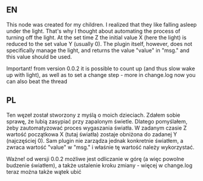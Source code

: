 EN
-----
This node was created for my children.
I realized that they like falling asleep under the light. That's why I thought about automating the process of turning off the light. At the set time Z the initial value X (here the light) is reduced to the set value Y (usually 0).
The plugin itself, however, does not specifically manage the light, and returns the value "value" in "msg." and this value should be used.

Important! from version 0.0.2 it is possible to count up (and thus slow wake up with light), as well as to set a change step - more in change.log
now you can also beat the thread

PL
-----
Ten węzeł został stworzony z myślą o moich dzieciach.
Zdałem sobie sprawę, że lubią zasypiać przy zapalonym świetle. Dlatego pomyślałem, żeby zautomatyzować proces wygaszania światła. W zadanym czasie Z wartość początkowa X (tutaj światła) zostaje obniżona do zadanej Y (najczęściej 0).
Sam plugin nie zarządza jednak konkretnie światłem, a zwraca wartość "value" w "msg." i właśnie tę wartość należy wykorzystać.

Ważne! od wersji 0.0.2 możliwe jest odliczanie w górę (a więc powolne budzenie światłem), a także ustalenie kroku zmiany - więcej w change.log
teraz można także wątek ubić
